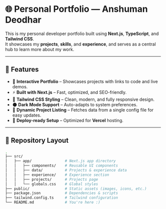 # 🌐 Personal Portfolio — Anshuman Deodhar

This is my personal developer portfolio built using **Next.js**, **TypeScript**, and **Tailwind CSS**.  
It showcases my **projects**, **skills**, and **experience**, and serves as a central hub to learn more about my work.

---

## 🚀 Features

- 📌 **Interactive Portfolio** – Showcases projects with links to code and live demos.
- ⚡ **Built with Next.js** – Fast, optimized, and SEO-friendly.
- 🎨 **Tailwind CSS Styling** – Clean, modern, and fully responsive design.
- 🌑 **Dark Mode Support** – Auto-adapts to system preferences.
- 📂 **Dynamic Project Listing** – Fetches data from a single config file for easy updates.
- 🚀 **Deploy-ready Setup** – Optimized for **Vercel** hosting.

---

## 📁 Repository Layout

```bash
.
├── src/
│   ├── app/               # Next.js app directory
│   │   ├── components/    # Reusable UI components
│   │   ├── data/          # Projects & experience data
│   │   ├── experience/    # Experience section
│   │   ├── projects/      # Projects page
│   │   └── globals.css    # Global styles
├── public/                # Static assets (images, icons, etc.)
├── package.json           # Dependencies & scripts
├── tailwind.config.ts     # Tailwind configuration
└── README.md              # You're here :)
